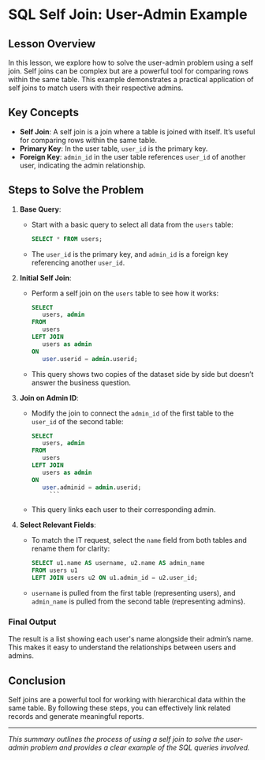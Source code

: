 # SQL Self Join: User-Admin Example

## Lesson Overview

In this lesson, we explore how to solve the user-admin problem using a self join. Self joins can be complex but are a powerful tool for comparing rows within the same table. This example demonstrates a practical application of self joins to match users with their respective admins.

## Key Concepts

- **Self Join**: A self join is a join where a table is joined with itself. It’s useful for comparing rows within the same table.
- **Primary Key**: In the user table, `user_id` is the primary key.
- **Foreign Key**: `admin_id` in the user table references `user_id` of another user, indicating the admin relationship.

## Steps to Solve the Problem

1. **Base Query**:
   - Start with a basic query to select all data from the `users` table:
     ```sql
     SELECT * FROM users;
     ```
   - The `user_id` is the primary key, and `admin_id` is a foreign key referencing another `user_id`.

2. **Initial Self Join**:
   - Perform a self join on the `users` table to see how it works:
     ```sql
     SELECT 
        users, admin 
     FROM 
        users
     LEFT JOIN 
        users as admin
     ON 
        user.userid = admin.userid;
     ```
   - This query shows two copies of the dataset side by side but doesn’t answer the business question.

3. **Join on Admin ID**:
   - Modify the join to connect the `admin_id` of the first table to the `user_id` of the second table:
     ```sql
     SELECT 
        users, admin 
     FROM 
        users
     LEFT JOIN 
        users as admin
     ON 
        user.adminid = admin.userid;   
          ```
   - This query links each user to their corresponding admin.

4. **Select Relevant Fields**:
   - To match the IT request, select the `name` field from both tables and rename them for clarity:
     ```sql
     SELECT u1.name AS username, u2.name AS admin_name
     FROM users u1
     LEFT JOIN users u2 ON u1.admin_id = u2.user_id;
     ```
   - `username` is pulled from the first table (representing users), and `admin_name` is pulled from the second table (representing admins).

### Final Output

The result is a list showing each user's name alongside their admin’s name. This makes it easy to understand the relationships between users and admins.

## Conclusion

Self joins are a powerful tool for working with hierarchical data within the same table. By following these steps, you can effectively link related records and generate meaningful reports.

---

*This summary outlines the process of using a self join to solve the user-admin problem and provides a clear example of the SQL queries involved.*
